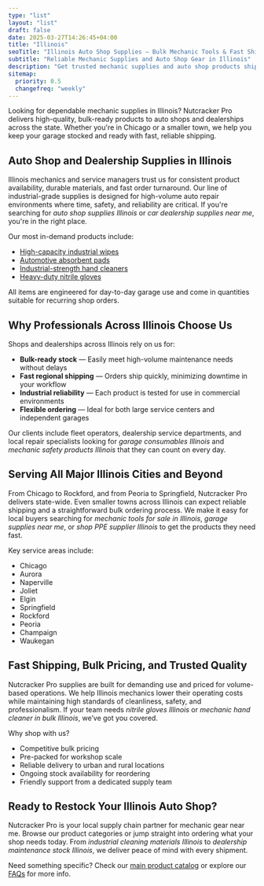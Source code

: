 ```yaml
---
type: "list"
layout: "list"
draft: false
date: 2025-03-27T14:26:45+04:00
title: "Illinois"
seoTitle: "Illinois Auto Shop Supplies – Bulk Mechanic Tools & Fast Shipping near me"
subtitle: "Reliable Mechanic Supplies and Auto Shop Gear in Illinois"
description: "Get trusted mechanic supplies and auto shop products shipped fast across Illinois. Serving Chicago, Aurora, Naperville, and other Illinois locations with top-grade bulk solutions."
sitemap:
  priority: 0.5
  changefreq: "weekly"
---
```


Looking for dependable mechanic supplies in Illinois? Nutcracker Pro delivers high-quality, bulk-ready products to auto shops and dealerships across the state. Whether you're in Chicago or a smaller town, we help you keep your garage stocked and ready with fast, reliable shipping.

## Auto Shop and Dealership Supplies in Illinois

Illinois mechanics and service managers trust us for consistent product availability, durable materials, and fast order turnaround. Our line of industrial-grade supplies is designed for high-volume auto repair environments where time, safety, and reliability are critical. If you're searching for *auto shop supplies Illinois* or *car dealership supplies near me*, you're in the right place.

Our most in-demand products include:

- [High-capacity industrial wipes](/industrial-wipes-roll/)
- [Automotive absorbent pads](/industrial-absorbent-pads/)
- [Industrial-strength hand cleaners](/hand-cleaner/)
- [Heavy-duty nitrile gloves](/nitrile-gloves/)

All items are engineered for day-to-day garage use and come in quantities suitable for recurring shop orders.

## Why Professionals Across Illinois Choose Us

Shops and dealerships across Illinois rely on us for:

- **Bulk-ready stock** — Easily meet high-volume maintenance needs without delays  
- **Fast regional shipping** — Orders ship quickly, minimizing downtime in your workflow  
- **Industrial reliability** — Each product is tested for use in commercial environments  
- **Flexible ordering** — Ideal for both large service centers and independent garages  

Our clients include fleet operators, dealership service departments, and local repair specialists looking for *garage consumables Illinois* and *mechanic safety products Illinois* that they can count on every day.

## Serving All Major Illinois Cities and Beyond

From Chicago to Rockford, and from Peoria to Springfield, Nutcracker Pro delivers state-wide. Even smaller towns across Illinois can expect reliable shipping and a straightforward bulk ordering process. We make it easy for local buyers searching for *mechanic tools for sale in Illinois*, *garage supplies near me*, or *shop PPE supplier Illinois* to get the products they need fast.

Key service areas include:

- Chicago  
- Aurora  
- Naperville  
- Joliet  
- Elgin  
- Springfield  
- Rockford  
- Peoria  
- Champaign  
- Waukegan  

## Fast Shipping, Bulk Pricing, and Trusted Quality

Nutcracker Pro supplies are built for demanding use and priced for volume-based operations. We help Illinois mechanics lower their operating costs while maintaining high standards of cleanliness, safety, and professionalism. If your team needs *nitrile gloves Illinois* or *mechanic hand cleaner in bulk Illinois*, we’ve got you covered.

Why shop with us?

- Competitive bulk pricing  
- Pre-packed for workshop scale  
- Reliable delivery to urban and rural locations  
- Ongoing stock availability for reordering  
- Friendly support from a dedicated supply team  

## Ready to Restock Your Illinois Auto Shop?

Nutcracker Pro is your local supply chain partner for mechanic gear near me. Browse our product categories or jump straight into ordering what your shop needs today. From *industrial cleaning materials Illinois* to *dealership maintenance stock Illinois*, we deliver peace of mind with every shipment.

Need something specific? Check our [main product catalog](/products/) or explore our [FAQs](/faq/) for more info.
